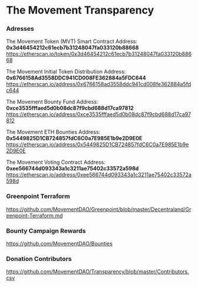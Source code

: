 # The Movement Transparency

### Adresses

The Movement Token (MVT) Smart Contract Address: **0x3d46454212c61ecb7b31248047fa033120b88668**
https://etherscan.io/token/0x3d46454212c61ecb7b31248047fa033120b88668

The Movement Initial Token Distribution Address: **0x6766158Ad3558DDC941CD008FE362884a5FDC644**
https://etherscan.io/address/0x6766158ad3558ddc941cd008fe362884a5fdc644

The Movement Bounty Fund Address: **0xce3535fffaed5d0b08dc87f9cbd688d17ca97812**
https://etherscan.io/address/0xce3535fffaed5d0b08dc87f9cbd688d17ca97812

The Movement ETH Bounties Address: **0x5449825D1CB724857fdC6C0a7E985E1b9e2D9E0E**
https://etherscan.io/address/0x5449825D1CB724857fdC6C0a7E985E1b9e2D9E0E

The Movement Voting Contract Address: **0xee566744d093343a1c3211ae75402c33572a598d**
https://etherscan.io/address/0xee566744d093343a1c3211ae75402c33572a598d

### Greenpoint Terraform

https://github.com/MovementDAO/Greenpoint/blob/master/Decentraland/Greenpoint-Terraform.md

### Bounty Campaign Rewards

https://github.com/MovementDAO/Bounties

### Donation Contributors

https://github.com/MovementDAO/Transparency/blob/master/Contributors.csv

